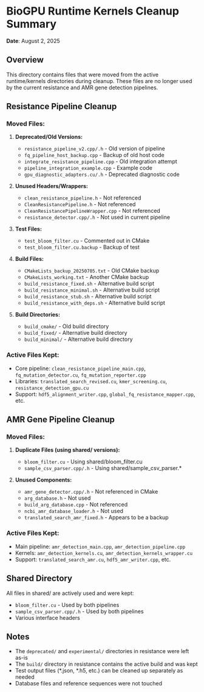 # BioGPU Runtime Kernels Cleanup Summary
**Date**: August 2, 2025

## Overview
This directory contains files that were moved from the active runtime/kernels directories during cleanup. These files are no longer used by the current resistance and AMR gene detection pipelines.

## Resistance Pipeline Cleanup

### Moved Files:
1. **Deprecated/Old Versions:**
   - `resistance_pipeline_v2.cpp/.h` - Old version of pipeline
   - `fq_pipeline_host_backup.cpp` - Backup of old host code
   - `integrate_resistance_pipeline.cpp` - Old integration attempt
   - `pipeline_integration_example.cpp` - Example code
   - `gpu_diagnostic_adapters.cu/.h` - Deprecated diagnostic code

2. **Unused Headers/Wrappers:**
   - `clean_resistance_pipeline.h` - Not referenced
   - `CleanResistancePipeline.h` - Not referenced
   - `CleanResistancePipelineWrapper.cpp` - Not referenced
   - `resistance_detector.cpp/.h` - Not used in current pipeline

3. **Test Files:**
   - `test_bloom_filter.cu` - Commented out in CMake
   - `test_bloom_filter.cu.backup` - Backup of test

4. **Build Files:**
   - `CMakeLists_backup_20250705.txt` - Old CMake backup
   - `CMakeLists_working.txt` - Another CMake backup
   - `build_resistance_fixed.sh` - Alternative build script
   - `build_resistance_minimal.sh` - Alternative build script
   - `build_resistance_stub.sh` - Alternative build script
   - `build_resistance_with_deps.sh` - Alternative build script

5. **Build Directories:**
   - `build_cmake/` - Old build directory
   - `build_fixed/` - Alternative build directory
   - `build_minimal/` - Alternative build directory

### Active Files Kept:
- Core pipeline: `clean_resistance_pipeline_main.cpp`, `fq_mutation_detector.cu`, `fq_mutation_reporter.cpp`
- Libraries: `translated_search_revised.cu`, `kmer_screening.cu`, `resistance_detection_gpu.cu`
- Support: `hdf5_alignment_writer.cpp`, `global_fq_resistance_mapper.cpp`, etc.

## AMR Gene Pipeline Cleanup

### Moved Files:
1. **Duplicate Files (using shared/ versions):**
   - `bloom_filter.cu` - Using shared/bloom_filter.cu
   - `sample_csv_parser.cpp/.h` - Using shared/sample_csv_parser.*

2. **Unused Components:**
   - `amr_gene_detector.cpp/.h` - Not referenced in CMake
   - `arg_database.h` - Not used
   - `build_arg_database.cpp` - Not referenced
   - `ncbi_amr_database_loader.h` - Not used
   - `translated_search_amr_fixed.h` - Appears to be a backup

### Active Files Kept:
- Main pipeline: `amr_detection_main.cpp`, `amr_detection_pipeline.cpp`
- Kernels: `amr_detection_kernels.cu`, `amr_detection_kernels_wrapper.cu`
- Support: `translated_search_amr.cu`, `hdf5_amr_writer.cpp`, etc.

## Shared Directory
All files in shared/ are actively used and were kept:
- `bloom_filter.cu` - Used by both pipelines
- `sample_csv_parser.cpp/.h` - Used by both pipelines
- Various interface headers

## Notes
- The `deprecated/` and `experimental/` directories in resistance were left as-is
- The `build/` directory in resistance contains the active build and was kept
- Test output files (*.json, *.h5, etc.) can be cleaned up separately as needed
- Database files and reference sequences were not touched